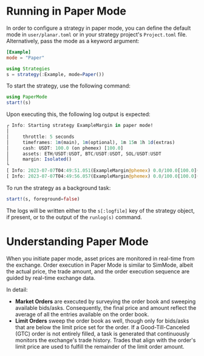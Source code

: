 # Running in Paper Mode
In order to configure a strategy in paper mode, you can define the default mode in `user/planar.toml` or in your strategy project's `Project.toml` file. Alternatively, pass the mode as a keyword argument:

```toml
[Example]
mode = "Paper"
```

```julia
using Strategies
s = strategy(:Example, mode=Paper())
```

To start the strategy, use the following command:

```julia
using PaperMode
start!(s)
```

Upon executing this, the following log output is expected:

```julia
┌ Info: Starting strategy ExampleMargin in paper mode!
│
│     throttle: 5 seconds
│     timeframes: 1m(main), 1m(optional), 1m 15m 1h 1d(extras)
│     cash: USDT: 100.0 (on phemex) [100.0]
│     assets: ETH/USDT:USDT, BTC/USDT:USDT, SOL/USDT:USDT
│     margin: Isolated()
└
[ Info: 2023-07-07T04:49:51.051(ExampleMargin@phemex) 0.0/100.0[100.0](USDT), orders: 0/0(+/-) trades: 0/0/0(L/S/Q)
[ Info: 2023-07-07T04:49:56.057(ExampleMargin@phemex) 0.0/100.0[100.0](USDT), orders: 0/0(+/-) trades: 0/0/0(L/S/Q)
```

To run the strategy as a background task:

```julia
start!(s, foreground=false)
```

The logs will be written either to the `s[:logfile]` key of the strategy object, if present, or to the output of the `runlog(s)` command.

# Understanding Paper Mode
When you initiate paper mode, asset prices are monitored in real-time from the exchange. Order execution in Paper Mode is similar to SimMode, albeit the actual price, the trade amount, and the order execution sequence are guided by real-time exchange data.

In detail:
- **Market Orders** are executed by surveying the order book and sweeping available bids/asks. Consequently, the final price and amount reflect the average of all the entries available on the order book.
- **Limit Orders** sweep the order book as well, though only for bids/asks that are below the limit price set for the order. If a Good-Till-Canceled (GTC) order is not entirely filled, a task is generated that continuously monitors the exchange's trade history. Trades that align with the order's limit price are used to fulfill the remainder of the limit order amount.